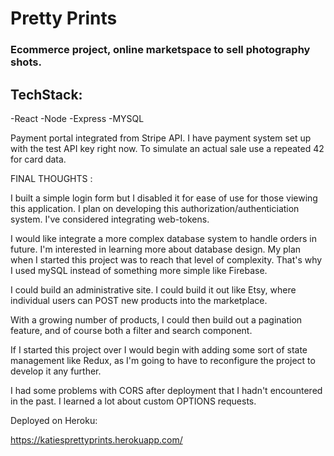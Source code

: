 # Pretty Prints #
 ### Ecommerce project, online marketspace to sell photography shots. ###

## TechStack: ##
-React
-Node
-Express
-MYSQL

Payment portal integrated from Stripe API. I have payment system set up with the test API key right now. To simulate an actual sale use a repeated 42 for card data. 

FINAL THOUGHTS : 


I built a simple login form but I disabled it for ease of use for those viewing this application. I plan on developing this authorization/authenticiation system. I've considered integrating web-tokens. 

I would like integrate a more complex database system to handle orders in future. I'm interested in learning more about database design. My plan when I started this project was to reach that level of complexity. That's why I used mySQL instead of something more simple like Firebase. 

I could build an administrative site. I could build it out like Etsy, where individual users can POST new products into the marketplace. 

With a growing number of products, I could then build out a pagination feature, and of course both a filter and search component. 

If I started this project over I would begin with adding some sort of state management like Redux, as I'm going to have to reconfigure the project to develop it any further. 

I had some problems with CORS after deployment that I hadn't encountered in the past. I learned a lot about custom OPTIONS requests.   

Deployed on Heroku: 

https://katiesprettyprints.herokuapp.com/
